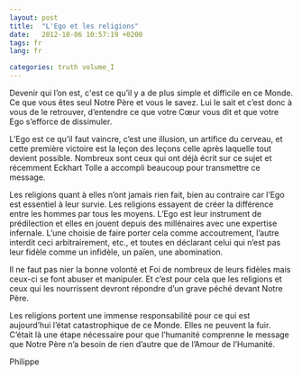 ```yaml
---
layout: post
title:  "L'Ego et les religions"
date:   2012-10-06 10:57:19 +0200
tags: fr
lang: fr

categories: truth volume_I
---
```

Devenir qui l’on est, c'est ce qu’il y a de plus simple et difficile en ce Monde. Ce que vous êtes seul Notre Père et vous le savez. Lui le sait et c’est donc à vous de le retrouver, d’entendre ce que votre Cœur vous dit et que votre Ego s’efforce de dissimuler.

L’Ego est ce qu’il faut vaincre, c’est une illusion, un artifice du cerveau, et cette première victoire est la leçon des leçons celle après laquelle tout devient possible. Nombreux sont ceux qui ont déjà écrit sur ce sujet et récemment Eckhart Tolle a accompli beaucoup pour transmettre ce message.

Les religions quant à elles n’ont jamais rien fait, bien au contraire car l’Ego est essentiel à leur survie. Les religions essayent de créer la différence entre les hommes par tous les moyens. L’Ego est leur instrument de prédilection et elles en jouent depuis des millénaires avec une expertise infernale. L’une choisie de faire porter cela comme accoutrement, l’autre interdit ceci arbitrairement, etc., et toutes en déclarant celui qui n’est pas leur fidèle comme un infidèle, un païen, une abomination.

Il ne faut pas nier la bonne volonté et Foi de nombreux de leurs fidèles mais ceux-ci se font abuser et manipuler. Et c’est pour cela que les religions et ceux qui les nourrissent devront répondre d’un grave péché devant Notre Père.

Les religions portent une immense responsabilité pour ce qui est aujourd’hui l’état catastrophique de ce Monde. Elles ne peuvent la fuir. C’était là une étape nécessaire pour que l’humanité comprenne le message que Notre Père n’a besoin de rien d’autre que de l’Amour de l’Humanité.

Philippe


<!-- 
Ce(tte) œuvre est mise à disposition selon les termes de la Licence Creative Commons Attribution - Pas d’Utilisation Commerciale 4.0 International.
-->
